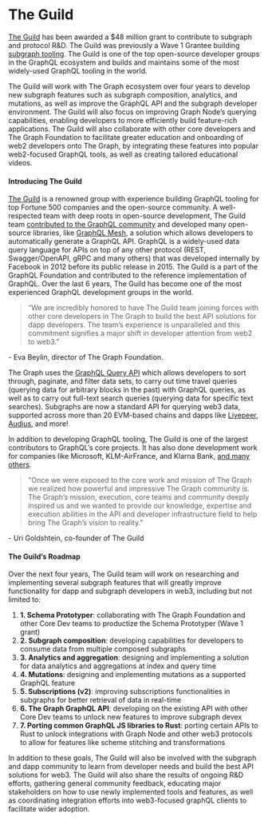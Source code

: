 # The Guild

[The Guild](https://the-guild.dev/) has been awarded a $48 million grant to contribute to subgraph and protocol R\&D. The Guild was previously a Wave 1 Grantee building [subgraph tooling](https://forum.thegraph.com/t/the-new-schema-prototyper/2606). The Guild is one of the top open-source developer groups in the GraphQL ecosystem and builds and maintains some of the most widely-used GraphQL tooling in the world.

The Guild will work with The Graph ecosystem over four years to develop new subgraph features such as subgraph composition, analytics, and mutations, as well as improve the GraphQL API and the subgraph developer environment. The Guild will also focus on improving Graph Node’s querying capabilities, enabling developers to more efficiently build feature-rich applications. The Guild will also collaborate with other core developers and The Graph Foundation to facilitate greater education and onboarding of web2 developers onto The Graph, by integrating these features into popular web2-focused GraphQL tools, as well as creating tailored educational videos.

#### Introducing The Guild

[The Guild](https://the-guild.dev/) is a renowned group with experience building GraphQL tooling for top Fortune 500 companies and the open-source community. A well-respected team with deep roots in open-source development, The Guild team [contributed to the GraphQL community](https://the-guild.dev/blog) and developed many open-source libraries, like [GraphQL Mesh](https://the-guild.dev/blog/graphql-mesh), a solution which allows developers to automatically generate a GraphQL API. GraphQL is a widely-used data query language for APIs on top of any other protocol (REST, Swagger/OpenAPI, gRPC and many others) that was developed internally by Facebook in 2012 before its public release in 2015. The Guild is a part of the GraphQL Foundation and contributed to the reference implementation of GraphQL. Over the last 6 years, The Guild has become one of the most experienced GraphQL development groups in the world.

> “We are incredibly honored to have The Guild team joining forces with other core developers in The Graph to build the best API solutions for dapp developers. The team’s experience is unparalleled and this commitment signifies a major shift in developer attention from web2 to web3.”

\- Eva Beylin, director of The Graph Foundation.

The Graph uses the [GraphQL Query API](https://thegraph.com/docs/developer/graphql-api) which allows developers to sort through, paginate, and filter data sets, to carry out time travel queries (querying data for arbitrary blocks in the past) with GraphQL queries, as well as to carry out full-text search queries (querying data for specific text searches). Subgraphs are now a standard API for querying web3 data, supported across more than 20 EVM-based chains and dapps like [Livepeer](https://thegraph.com/explorer/subgraph?id=0xb31aa1f312595af94f184c5791dc03d6af12fbff-0\&view=Overview), [Audius](https://thegraph.com/explorer/subgraph?id=0x819fd65026848d710fe40d8c0439f1220e069398-0\&view=Overview), and more!

In addition to developing GraphQL tooling, The Guild is one of the largest contributors to GraphQL’s core projects. It has also done development work for companies like Microsoft, KLM-AirFrance, and Klarna Bank, [and many others](https://the-guild.dev/services).

> "Once we were exposed to the core work and mission of The Graph we realized how powerful and impressive The Graph community is. The Graph’s mission, execution, core teams and community deeply inspired us and we wanted to provide our knowledge, expertise and execution abilities in the API and developer infrastructure field to help bring The Graph’s vision to reality."

\- Uri Goldshtein, co-founder of The Guild

#### The Guild’s Roadmap

Over the next four years, The Guild team will work on researching and implementing several subgraph features that will greatly improve functionality for dapp and subgraph developers in web3, including but not limited to:

1. **1. Schema Prototyper**: collaborating with The Graph Foundation and other Core Dev teams to productize the Schema Prototyper (Wave 1 grant)
2. **2. Subgraph composition**: developing capabilities for developers to consume data from multiple composed subgraphs
3. **3. Analytics and aggregation**: designing and implementing a solution for data analytics and aggregations at index and query time
4. **4. Mutations**: designing and implementing mutations as a supported GraphQL feature
5. **5. Subscriptions (v2)**: improving subscriptions functionalities in subgraphs for better retrieval of data in real-time
6. **6. The Graph GraphQL API**: developing on the existing API with other Core Dev teams to unlock new features to improve subgraph devex
7. **7. Porting common GraphQL JS libraries to Rust**: porting certain APIs to Rust to unlock integrations with Graph Node and other web3 protocols to allow for features like scheme stitching and transformations

In addition to these goals, The Guild will also be involved with the subgraph and dapp community to learn from developer needs and build the best API solutions for web3. The Guild will also share the results of ongoing R\&D efforts, gathering general community feedback, educating major stakeholders on how to use newly implemented tools and features, as well as coordinating integration efforts into web3-focused graphQL clients to facilitate wider adoption.
